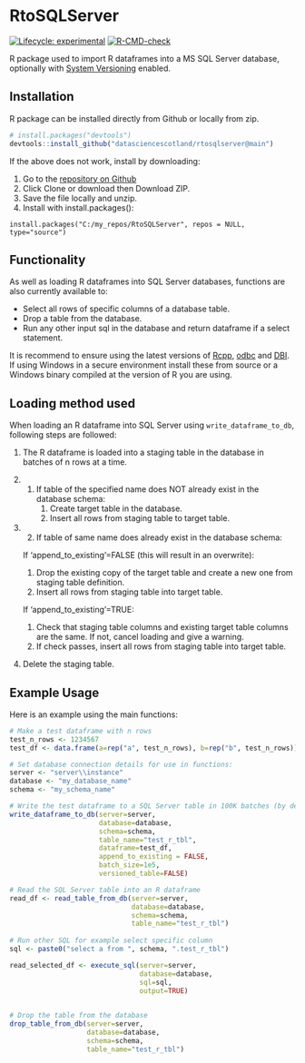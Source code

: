 
<!-- README.md is generated from README.Rmd. Please edit that file -->

# RtoSQLServer

<!-- badges: start -->

[![Lifecycle:
experimental](https://img.shields.io/badge/lifecycle-experimental-orange.svg)](https://www.tidyverse.org/lifecycle/#experimental)
[![R-CMD-check](https://github.com/DataScienceScotland/RtoSQLServer/workflows/R-CMD-check/badge.svg)](https://github.com/DataScienceScotland/RtoSQLServer/actions)
<!-- badges: end -->

R package used to import R dataframes into a MS SQL Server database,
optionally with [System
Versioning](https://docs.microsoft.com/en-us/sql/relational-databases/tables/creating-a-system-versioned-temporal-table?view=sql-server-ver15)
enabled.

## Installation

R package can be installed directly from Github or locally from zip.

``` r
# install.packages("devtools")
devtools::install_github("datasciencescotland/rtosqlserver@main")
```

If the above does not work, install by downloading:

1.  Go to the [repository on
    Github](https://github.com/datasciencescotland/rtosqlserverver)
2.  Click Clone or download then Download ZIP.
3.  Save the file locally and unzip.
4.  Install with install.packages():

<!-- end list -->

    install.packages("C:/my_repos/RtoSQLServer", repos = NULL, type="source")

## Functionality

As well as loading R dataframes into SQL Server databases, functions are
also currently available to:

  - Select all rows of specific columns of a database table.
  - Drop a table from the database.
  - Run any other input sql in the database and return dataframe if a
    select statement.

It is recommend to ensure using the latest versions of
[Rcpp](https://cran.r-project.org/web/packages/Rcpp/index.html),
[odbc](https://cran.r-project.org/web/packages/odbc/index.html) and
[DBI](https://cran.r-project.org/web/packages/DBI/index.html). If using
Windows in a secure environment install these from source or a Windows
binary compiled at the version of R you are using.

## Loading method used

When loading an R dataframe into SQL Server using
`write_dataframe_to_db`, following steps are followed:

1.  The R dataframe is loaded into a staging table in the database in
    batches of n rows at a time.

2.  1)  If table of the specified name does NOT already exist in the
        database schema:
        1)  Create target table in the database.  
        2)  Insert all rows from staging table to target table.

3.  2)  If table of same name does already exist in the database schema:
    
    If ‘append\_to\_existing’=FALSE (this will result in an overwrite):
    
    1)  Drop the existing copy of the target table and create a new one
        from staging table definition.  
    2)  Insert all rows from staging table into target table.
    
    If ‘append\_to\_existing’=TRUE:
    
    1)  Check that staging table columns and existing target table
        columns are the same. If not, cancel loading and give a
        warning.  
    2)  If check passes, insert all rows from staging table into target
        table.

4.  Delete the staging table.

## Example Usage

Here is an example using the main functions:

``` r
# Make a test dataframe with n rows
test_n_rows <- 1234567
test_df <- data.frame(a=rep("a", test_n_rows), b=rep("b", test_n_rows))

# Set database connection details for use in functions:
server <- "server\\instance"
database <- "my_database_name"
schema <- "my_schema_name"

# Write the test dataframe to a SQL Server table in 100K batches (by default system versioning is FALSE)
write_dataframe_to_db(server=server, 
                      database=database, 
                      schema=schema, 
                      table_name="test_r_tbl", 
                      dataframe=test_df, 
                      append_to_existing = FALSE,
                      batch_size=1e5, 
                      versioned_table=FALSE)

# Read the SQL Server table into an R dataframe
read_df <- read_table_from_db(server=server, 
                              database=database, 
                              schema=schema, 
                              table_name="test_r_tbl")
                              
# Run other SQL for example select specific column
sql <- paste0("select a from ", schema, ".test_r_tbl")

read_selected_df <- execute_sql(server=server,
                                database=database,
                                sql=sql,
                                output=TRUE)
                              

# Drop the table from the database
drop_table_from_db(server=server, 
                   database=database, 
                   schema=schema, 
                   table_name="test_r_tbl")
```

